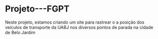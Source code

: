 # Projeto---FGPT

Neste projeto, estamos criando um site para rastrear o a posição dos veículos de transporte da UABJ nos diversos pontos de parada na cidade de Belo Jardim
